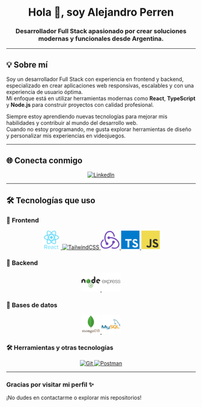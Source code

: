 <h1 align="center">Hola 👋, soy Alejandro Perren</h1>
<h3 align="center">Desarrollador Full Stack apasionado por crear soluciones modernas y funcionales desde Argentina.</h3>

---

## 💡 Sobre mí  
Soy un desarrollador Full Stack con experiencia en frontend y backend, especializado en crear aplicaciones web responsivas, escalables y con una experiencia de usuario óptima.  
Mi enfoque está en utilizar herramientas modernas como **React**, **TypeScript** y **Node.js** para construir proyectos con calidad profesional.  

Siempre estoy aprendiendo nuevas tecnologías para mejorar mis habilidades y contribuir al mundo del desarrollo web.  
Cuando no estoy programando, me gusta explorar herramientas de diseño y personalizar mis experiencias en videojuegos.  

---

## 🌐 Conecta conmigo  
<p align="center">
  <a href="https://linkedin.com/in/ale-tomas-perren" target="_blank">
    <img src="https://img.shields.io/badge/-LinkedIn-%230077B5?style=for-the-badge&logo=linkedin&logoColor=white" alt="LinkedIn">
  </a>
</p>

---

## 🛠️ Tecnologías que uso  

### 🌟 **Frontend**  
<p align="center">
  <a href="https://reactjs.org/" target="_blank">
    <img src="https://raw.githubusercontent.com/devicons/devicon/master/icons/react/react-original-wordmark.svg" alt="React" width="50" height="50" />
  </a>
  <a href="https://tailwindcss.com/" target="_blank">
    <img src="https://www.vectorlogo.zone/logos/tailwindcss/tailwindcss-icon.svg" alt="TailwindCSS" width="50" height="50" />
  </a>
  <a href="https://redux.js.org" target="_blank">
    <img src="https://raw.githubusercontent.com/devicons/devicon/master/icons/redux/redux-original.svg" alt="Redux" width="50" height="50" />
  </a>
  <a href="https://www.typescriptlang.org/" target="_blank">
    <img src="https://raw.githubusercontent.com/devicons/devicon/master/icons/typescript/typescript-original.svg" alt="TypeScript" width="50" height="50" />
  </a>
  <a href="https://developer.mozilla.org/en-US/docs/Web/JavaScript" target="_blank">
    <img src="https://raw.githubusercontent.com/devicons/devicon/master/icons/javascript/javascript-original.svg" alt="JavaScript" width="50" height="50" />
  </a>
</p>  

### 🔧 **Backend**  
<p align="center">
  <a href="https://nodejs.org" target="_blank">
    <img src="https://raw.githubusercontent.com/devicons/devicon/master/icons/nodejs/nodejs-original-wordmark.svg" alt="Node.js" width="50" height="50" />
  </a>
  <a href="https://expressjs.com" target="_blank">
    <img src="https://raw.githubusercontent.com/devicons/devicon/master/icons/express/express-original-wordmark.svg" alt="Express.js" width="50" height="50" />
  </a>
</p>  

### 💾 **Bases de datos**  
<p align="center">
  <a href="https://www.mongodb.com/" target="_blank">
    <img src="https://raw.githubusercontent.com/devicons/devicon/master/icons/mongodb/mongodb-original-wordmark.svg" alt="MongoDB" width="50" height="50" />
  </a>
  <a href="https://www.mysql.com/" target="_blank">
    <img src="https://raw.githubusercontent.com/devicons/devicon/master/icons/mysql/mysql-original-wordmark.svg" alt="MySQL" width="50" height="50" />
  </a>
</p>  

### 🛠️ **Herramientas y otras tecnologías**  
<p align="center">
  <a href="https://git-scm.com/" target="_blank">
    <img src="https://www.vectorlogo.zone/logos/git-scm/git-scm-icon.svg" alt="Git" width="50" height="50" />
  </a>
  <a href="https://postman.com" target="_blank">
    <img src="https://www.vectorlogo.zone/logos/getpostman/getpostman-icon.svg" alt="Postman" width="50" height="50" />
  </a>
</p>  

---


### Gracias por visitar mi perfil ✨  
¡No dudes en contactarme o explorar mis repositorios!  
